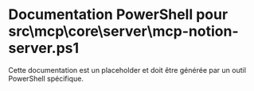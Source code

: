 # Documentation PowerShell pour src\mcp\core\server\mcp-notion-server.ps1

Cette documentation est un placeholder et doit être générée par un outil PowerShell spécifique.
